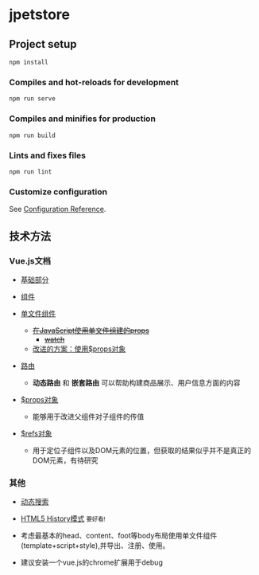 # jpetstore

## Project setup
```
npm install
```

### Compiles and hot-reloads for development
```
npm run serve
```

### Compiles and minifies for production
```
npm run build
```

### Lints and fixes files
```
npm run lint
```

### Customize configuration
See [Configuration Reference](https://cli.vuejs.org/config/).

## 技术方法

### Vue.js文档

+ [基础部分](https://cn.vuejs.org/v2/guide)

+ [组件](https://cn.vuejs.org/v2/guide/components.html)

+ [单文件组件](https://cn.vuejs.org/v2/guide/single-file-components.html)
    + [~~在JavaScript使用单文件组建的props~~](https://www.cnblogs.com/FarmanKKK/p/9040252.html)
        + [~~watch~~](https://cn.vuejs.org/v2/api/#watch)
    + [改进的方案：使用$props对象](https://blog.csdn.net/viewyu12345/article/details/84031295)

+ [路由](https://router.vuejs.org/zh/guide/)
    +  **动态路由** 和 **嵌套路由** 可以帮助构建商品展示、用户信息方面的内容

+ [$props对象](https://cn.vuejs.org/v2/api/#vm-props)
    + 能够用于改进父组件对子组件的传值

+ [$refs对象](https://cn.vuejs.org/v2/api/#vm-refs)
    + 用于定位子组件以及DOM元素的位置，但获取的结果似乎并不是真正的DOM元素，有待研究

### 其他

+ [动态搜索](https://www.lodashjs.com/docs/lodash.debounce)

+ [HTML5 History模式](https://router.vuejs.org/zh/guide/essentials/history-mode.html) <small>要好看!</small>

+ 考虑最基本的head、content、foot等body布局使用单文件组件(template+script+style),并导出、注册、使用。

+ 建议安装一个vue.js的chrome扩展用于debug